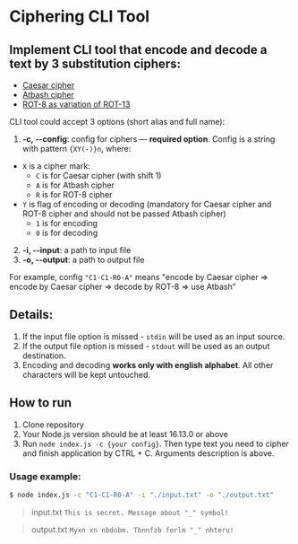 # Ciphering CLI Tool

## Implement CLI tool that encode and decode a text by 3 substitution ciphers:
* [Caesar cipher](https://en.wikipedia.org/wiki/Caesar_cipher)
* [Atbash cipher](https://en.wikipedia.org/wiki/Atbash)
* [ROT-8 as variation of ROT-13](https://en.wikipedia.org/wiki/ROT13)

CLI tool could accept 3 options (short alias and full name):

1.  **-c, --config**: config for ciphers — **required option**. Config is a string with pattern `{XY(-)}n`, where:
  * `X` is a cipher mark:
    * `C` is for Caesar cipher (with shift 1)
    * `A` is for Atbash cipher
    * `R` is for ROT-8 cipher
  * `Y` is flag of encoding or decoding (mandatory for Caesar cipher and ROT-8 cipher and should not be passed Atbash cipher)
    * `1` is for encoding
    * `0` is for decoding
2.  **-i, --input**: a path to input file
3.  **-o, --output**: a path to output file

For example, config `"C1-C1-R0-A"` means "encode by Caesar cipher => encode by Caesar cipher => decode by ROT-8 => use Atbash"

## Details:
1. If the input file option is missed - `stdin` will be used as an input source.
2. If the output file option is missed - `stdout` will be used as an output destination.
3. Encoding and decoding **works only with english alphabet**. All other characters will be kept untouched.

## How to run
1. Clone repository
2. Your Node.js version should be at least 16.13.0 or above
3. Run `node index.js -c {your config}`. Then type text you need to cipher and finish application by CTRL + C. Arguments description is above.

### Usage example:
```bash
$ node index.js -c "C1-C1-R0-A" -i "./input.txt" -o "./output.txt"
```

> input.txt
> `This is secret. Message about "_" symbol!`

> output.txt
> `Myxn xn nbdobm. Tbnnfzb ferlm "_" nhteru!`


